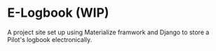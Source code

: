# E-Logbook (WIP)

A project site set up using Materialize framwork and Django to store a Pilot's logbook electronically.